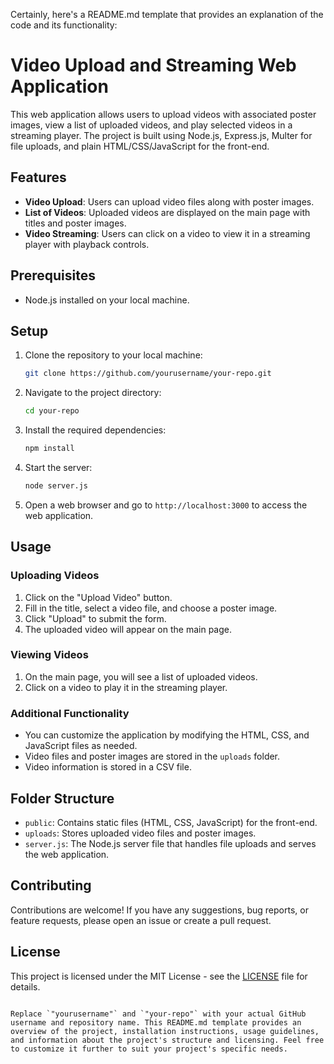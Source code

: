 Certainly, here's a README.md template that provides an explanation of the code and its functionality:

# Video Upload and Streaming Web Application

This web application allows users to upload videos with associated poster images, view a list of uploaded videos, and play selected videos in a streaming player. The project is built using Node.js, Express.js, Multer for file uploads, and plain HTML/CSS/JavaScript for the front-end.

## Features

- **Video Upload**: Users can upload video files along with poster images.
- **List of Videos**: Uploaded videos are displayed on the main page with titles and poster images.
- **Video Streaming**: Users can click on a video to view it in a streaming player with playback controls.

## Prerequisites

- Node.js installed on your local machine.

## Setup

1. Clone the repository to your local machine:

   ```bash
   git clone https://github.com/yourusername/your-repo.git
   ```

2. Navigate to the project directory:

   ```bash
   cd your-repo
   ```

3. Install the required dependencies:

   ```bash
   npm install
   ```

4. Start the server:

   ```bash
   node server.js
   ```

5. Open a web browser and go to `http://localhost:3000` to access the web application.

## Usage

### Uploading Videos

1. Click on the "Upload Video" button.
2. Fill in the title, select a video file, and choose a poster image.
3. Click "Upload" to submit the form.
4. The uploaded video will appear on the main page.

### Viewing Videos

1. On the main page, you will see a list of uploaded videos.
2. Click on a video to play it in the streaming player.

### Additional Functionality

- You can customize the application by modifying the HTML, CSS, and JavaScript files as needed.
- Video files and poster images are stored in the `uploads` folder.
- Video information is stored in a CSV file.

## Folder Structure

- `public`: Contains static files (HTML, CSS, JavaScript) for the front-end.
- `uploads`: Stores uploaded video files and poster images.
- `server.js`: The Node.js server file that handles file uploads and serves the web application.

## Contributing

Contributions are welcome! If you have any suggestions, bug reports, or feature requests, please open an issue or create a pull request.

## License

This project is licensed under the MIT License - see the [LICENSE](LICENSE) file for details.
```

Replace `"yourusername"` and `"your-repo"` with your actual GitHub username and repository name. This README.md template provides an overview of the project, installation instructions, usage guidelines, and information about the project's structure and licensing. Feel free to customize it further to suit your project's specific needs.
